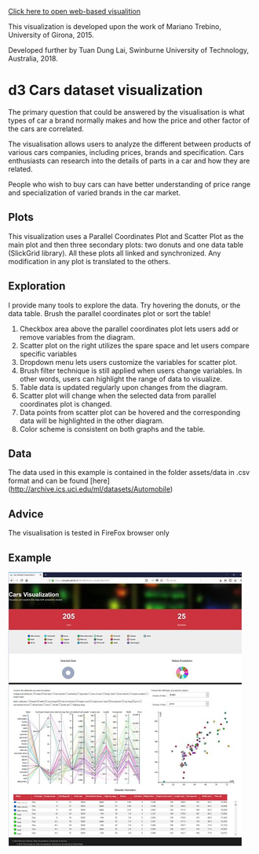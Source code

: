 [Click here to open web-based visualition](https://dunglai.github.io/SwinWork/cars-visual/index.html)

This visualization is developed upon the work of Mariano Trebino, University of Girona, 2015.

Developed further by Tuan Dung Lai, Swinburne University of Technology, Australia, 2018.

# d3 Cars dataset visualization

The primary question that could be answered by the visualisation is what types of car a brand normally makes and how the price and other factor of the cars are correlated. 

The visualisation allows users to analyze the different between products of various cars companies, including prices, brands and specification. Cars enthusiasts can research into the details of parts in a car and how they are related.

People who wish to buy cars can have better understanding of price range and specialization of varied brands in the car market. 
## Plots

This visualization uses a Parallel Coordinates Plot and Scatter Plot as the main plot and then three secondary plots: two donuts and one data table (SlickGrid library). All these plots all linked and synchronized. Any modification in any plot is translated to the others.

## Exploration

I provide many tools to explore the data. Try hovering the donuts, or the data table. Brush the parallel coordinates plot or sort the table!

1.	Checkbox area above the parallel coordinates plot lets users add or remove variables from the diagram.
2.	Scatter plot on the right utilizes the spare space and let users compare specific variables
3.	Dropdown menu lets users customize the variables for scatter plot.
4.	Brush filter technique is still applied when users change variables. In other words, users can highlight the range of data to visualize.
5.	Table data is updated regularly upon changes from the diagram.
6.	Scatter plot will change when the selected data from parallel coordinates plot is changed.
7.	Data points from scatter plot can be hovered and the corresponding data will be highlighted in the other diagram.
8.	Color scheme is consistent on both graphs and the table.

## Data

The data used in this example is contained in the folder assets/data in .csv format and can be found [here] (http://archive.ics.uci.edu/ml/datasets/Automobile) 

## Advice

The visualisation is tested in FireFox browser only

## Example

![Example of the visualization](https://github.com/DungLai/dunglai.github.io/blob/master/SwinWork/cars-visual/example_vis.png)
